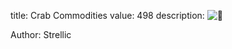 title: Crab Commodities
value: 498
description: ![🦀](https://puu.sh/JmWH8/b81d8ddf87.gif)

Author: Strellic